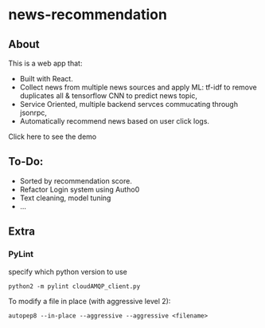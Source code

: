 # news-recommendation

## About

This is a web app that:
- Built with React.
- Collect news from multiple news sources and apply ML: tf-idf to remove duplicates all & tensorflow CNN to predict news topic,
- Service Oriented, multiple backend servces commucating through jsonrpc, 
- Automatically recommend news based on user click logs. 

Click here to see the demo

## To-Do:

- Sorted by recommendation score.
- Refactor Login system using Autho0
- Text cleaning, model tuning
- ...


## Extra

### PyLint
specify which python version to use
```
python2 -m pylint cloudAMQP_client.py
```

To modify a file in place (with aggressive level 2):

```
autopep8 --in-place --aggressive --aggressive <filename>
```

